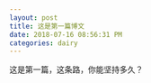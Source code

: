 ```yaml
---
layout: post
title: 这是第一篇博文
date: 2018-07-16 08:56:31 PM
categories: dairy
---
```


这是第一篇，这条路，你能坚持多久？
